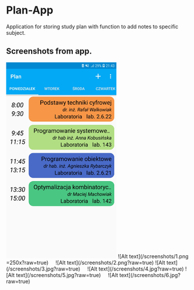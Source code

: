 # Plan-App
Application for storing study plan with function to add notes to specific subject.


## Screenshots from app.  
<img src="/screenshots/1.jpg" width="300">
![Alt text](/screenshots/1.png =250x?raw=true) &nbsp; &nbsp; ![Alt text](/screenshots/2.png?raw=true)  
![Alt text](/screenshots/3.jpg?raw=true) &nbsp; &nbsp; ![Alt text](/screenshots/4.jpg?raw=true)
![Alt text](/screenshots/5.jpg?raw=true) &nbsp; &nbsp; ![Alt text](/screenshots/6.jpg?raw=true)  

